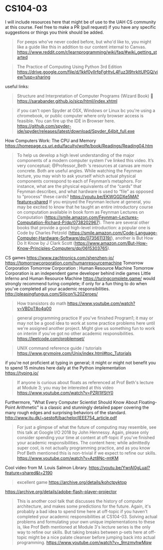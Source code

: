 # CS104-03

I will include resources here that might be of use to the UAH CS community at this course. Feel free to make a PR (pull request) if you have any specific suggestions or things you think should be added.

>For peeps who've never coded before, but who'd like to, you might like a guide like this in addition to our content internal to Canvas.
https://www.reddit.com/r/learnprogramming/wiki/faq/#wiki_getting_started

>The Practice of Computing Using Python 3rd Edition
https://drive.google.com/file/d/1kkf0yIIrfpFgHtyL4Fuz3l9hrkItUPGQ/view?usp=sharing

useful links:
>Structure and Interpretation of Computer Programs (Wizard Book) 🧙 
https://sarabander.github.io/sicp/html/index.xhtml

>if you can't open Spyder at OSX, Windows or Linux bc you're using a chromebook, or public computer where only browser access is feasible. You can fire up the IDE in Browser here.
https://github.com/spyder-ide/spyder/releases/latest/download/Spyder_64bit_full.exe

How Computers Work: The CPU and Memory
https://homepage.cs.uri.edu/faculty/wolfe/book/Readings/Reading04.htm

>To help us develop a high level understanding of the major components of a modern computer system I’ve linked this video. It’s very conceptual; @Professor_Beth ‘s resources  at canvas are more concrete. Both are useful angles. While watching the Feynman lecture, you may wish to ask yourself which actual physical components correspond to each of Feynman’s metaphors. For instance, what are the physical equivalents of the “cards” that Feynman describes, and what hardware is used to “file” as opposed to “process” these cards?
https://youtu.be/EKWGGDXe5MA?feature=shared
If you enjoyed the Feynman lecture at ⁠general, you may be excited to know that he taught an entire introductory course on computation available in book form as Feynman Lectures on Computation (https://smile.amazon.com/Feynman-Lectures-Computation-Richard-P/dp/0738202967). There are several other books that provide a good high-level introduction: a popular one is Code by Charles Petzold (https://smile.amazon.com/Code-Language-Computer-Hardware-Software/dp/0735611319/), another is But How Do It Know by J Clark Scott (https://www.amazon.com/But-How-Know-Principles-Computers/dp/0615303765).

CS games
https://www.zachtronics.com/shenzhen-io/
https://tomorrowcorporation.com/humanresourcemachine
Tomorrow Corporation
Tomorrow Corporation  :  Human Resource Machine
Tomorrow Corporation is an independent game developer behind indie games Little Inferno and Human Resource Machine
https://turingcomplete.game/
would strongly recommend turing complete; if only for a fun thing to do when you've completed all your academic responsibilities. 
http://pleasingfungus.com/Silicon%20Zeroes/

>How transistors do math
https://www.youtube.com/watch?v=VBDoT8o4q00

>general programming practice
If you've finished Program1; it may or may not be a good idea to work at some practice problems here until we're assigned another project. Might give us something fun to work on interim if you've got no other academic responsibilities.
https://leetcode.com/problemset/

>UNIX command reference guide / tutorials
https://www.grymoire.com/Unix/index.html#toc_Tutorials

>
if you're not proficient at typing in general; it might or might not benefit you to spend 15 minutes here daily at the Python implementation
https://typing.io/

>If anyone is curious about floats as referenced at Prof Beth's lecture at Module 3; you may be interested at this video
https://www.youtube.com/watch?v=PZRI1IfStY0

Furthermore, "What Every Computer Scientist Should Know About Floating-Point Arithmetic" is a classic and stunningly detailed paper covering the many rough edges and surprising behaviors of the standard.
http://www.itu.dk/~sestoft/bachelor/IEEE754_article.pdf

>For just a glimpse of what the future of computing may resemble, see this talk at Google I/O 2018 by John Hennessy. Again, please only consider spending your time at content at ⁠off-topic if you've finished your academic responsibilities. The content here; while admittedly super cool, is not actually programming practice, and as you know Prof Beth mentioned this is non-trivial if we expect to refine our skills.
https://www.youtube.com/watch?v=Azt8Nc-mtKM 


Cool video from M. Louis Salmon Library.
https://youtu.be/YwrAl0gLuaI?feature=shared&t=2190


>excellent game
https://archive.org/details/kohctpyktop

https://archive.org/details/adobe-flash-player-projector

>This is another cool talk that discusses the history of computer architecture, and makes some predictions for the future. Again, it's probably a bad idea to spend time here at ⁠off-topic if you haven't completed your academic responsibilities at CS104-03. Solving actual problems and formulating your own unique implementations to these is, like Prof Beth mentioned at Module 3's lecture series is the only way to refine our skills. But taking breaks between p-sets here at ⁠off-topic might be a nice palate cleanser before jumping back into actual programming.
https://www.youtube.com/watch?v=_9mzmvhwMqw 
